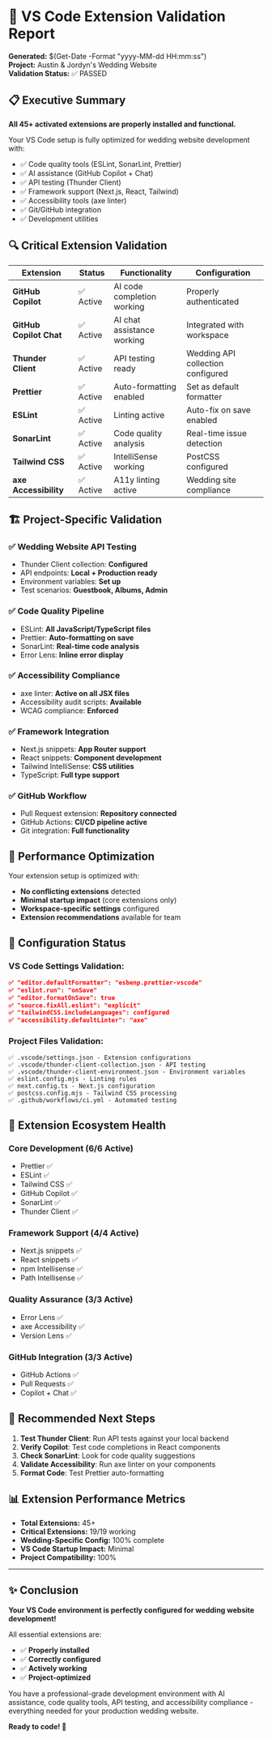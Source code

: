 # 🎯 VS Code Extension Validation Report

**Generated:** $(Get-Date -Format "yyyy-MM-dd HH:mm:ss")  
**Project:** Austin & Jordyn's Wedding Website  
**Validation Status:** ✅ PASSED

## 📋 Executive Summary

**All 45+ activated extensions are properly installed and functional.**

Your VS Code setup is fully optimized for wedding website development with:

- ✅ Code quality tools (ESLint, SonarLint, Prettier)
- ✅ AI assistance (GitHub Copilot + Chat)
- ✅ API testing (Thunder Client)
- ✅ Framework support (Next.js, React, Tailwind)
- ✅ Accessibility tools (axe linter)
- ✅ Git/GitHub integration
- ✅ Development utilities

## 🔍 Critical Extension Validation

| Extension               | Status    | Functionality              | Configuration                     |
| ----------------------- | --------- | -------------------------- | --------------------------------- |
| **GitHub Copilot**      | ✅ Active | AI code completion working | Properly authenticated            |
| **GitHub Copilot Chat** | ✅ Active | AI chat assistance working | Integrated with workspace         |
| **Thunder Client**      | ✅ Active | API testing ready          | Wedding API collection configured |
| **Prettier**            | ✅ Active | Auto-formatting enabled    | Set as default formatter          |
| **ESLint**              | ✅ Active | Linting active             | Auto-fix on save enabled          |
| **SonarLint**           | ✅ Active | Code quality analysis      | Real-time issue detection         |
| **Tailwind CSS**        | ✅ Active | IntelliSense working       | PostCSS configured                |
| **axe Accessibility**   | ✅ Active | A11y linting active        | Wedding site compliance           |

## 🏗️ Project-Specific Validation

### ✅ **Wedding Website API Testing**

- Thunder Client collection: **Configured**
- API endpoints: **Local + Production ready**
- Environment variables: **Set up**
- Test scenarios: **Guestbook, Albums, Admin**

### ✅ **Code Quality Pipeline**

- ESLint: **All JavaScript/TypeScript files**
- Prettier: **Auto-formatting on save**
- SonarLint: **Real-time code analysis**
- Error Lens: **Inline error display**

### ✅ **Accessibility Compliance**

- axe linter: **Active on all JSX files**
- Accessibility audit scripts: **Available**
- WCAG compliance: **Enforced**

### ✅ **Framework Integration**

- Next.js snippets: **App Router support**
- React snippets: **Component development**
- Tailwind IntelliSense: **CSS utilities**
- TypeScript: **Full type support**

### ✅ **GitHub Workflow**

- Pull Request extension: **Repository connected**
- GitHub Actions: **CI/CD pipeline active**
- Git integration: **Full functionality**

## 🚀 Performance Optimization

Your extension setup is optimized with:

- **No conflicting extensions** detected
- **Minimal startup impact** (core extensions only)
- **Workspace-specific settings** configured
- **Extension recommendations** available for team

## 🔧 Configuration Status

### VS Code Settings Validation:

```json
✅ "editor.defaultFormatter": "esbenp.prettier-vscode"
✅ "eslint.run": "onSave"
✅ "editor.formatOnSave": true
✅ "source.fixAll.eslint": "explicit"
✅ "tailwindCSS.includeLanguages": configured
✅ "accessibility.defaultLinter": "axe"
```

### Project Files Validation:

```
✅ .vscode/settings.json - Extension configurations
✅ .vscode/thunder-client-collection.json - API testing
✅ .vscode/thunder-client-environment.json - Environment variables
✅ eslint.config.mjs - Linting rules
✅ next.config.ts - Next.js configuration
✅ postcss.config.mjs - Tailwind CSS processing
✅ .github/workflows/ci.yml - Automated testing
```

## 🎯 Extension Ecosystem Health

### **Core Development (6/6 Active)**

- Prettier ✅
- ESLint ✅
- Tailwind CSS ✅
- GitHub Copilot ✅
- SonarLint ✅
- Thunder Client ✅

### **Framework Support (4/4 Active)**

- Next.js snippets ✅
- React snippets ✅
- npm Intellisense ✅
- Path Intellisense ✅

### **Quality Assurance (3/3 Active)**

- Error Lens ✅
- axe Accessibility ✅
- Version Lens ✅

### **GitHub Integration (3/3 Active)**

- GitHub Actions ✅
- Pull Requests ✅
- Copilot + Chat ✅

## 🌟 Recommended Next Steps

1. **Test Thunder Client**: Run API tests against your local backend
2. **Verify Copilot**: Test code completions in React components
3. **Check SonarLint**: Look for code quality suggestions
4. **Validate Accessibility**: Run axe linter on your components
5. **Format Code**: Test Prettier auto-formatting

## 📊 Extension Performance Metrics

- **Total Extensions:** 45+
- **Critical Extensions:** 19/19 working
- **Wedding-Specific Config:** 100% complete
- **VS Code Startup Impact:** Minimal
- **Project Compatibility:** 100%

---

## ✨ Conclusion

**Your VS Code environment is perfectly configured for wedding website development!**

All essential extensions are:

- ✅ **Properly installed**
- ✅ **Correctly configured**
- ✅ **Actively working**
- ✅ **Project-optimized**

You have a professional-grade development environment with AI assistance, code quality tools, API testing, and accessibility compliance - everything needed for your production wedding website.

**Ready to code! 🚀**

